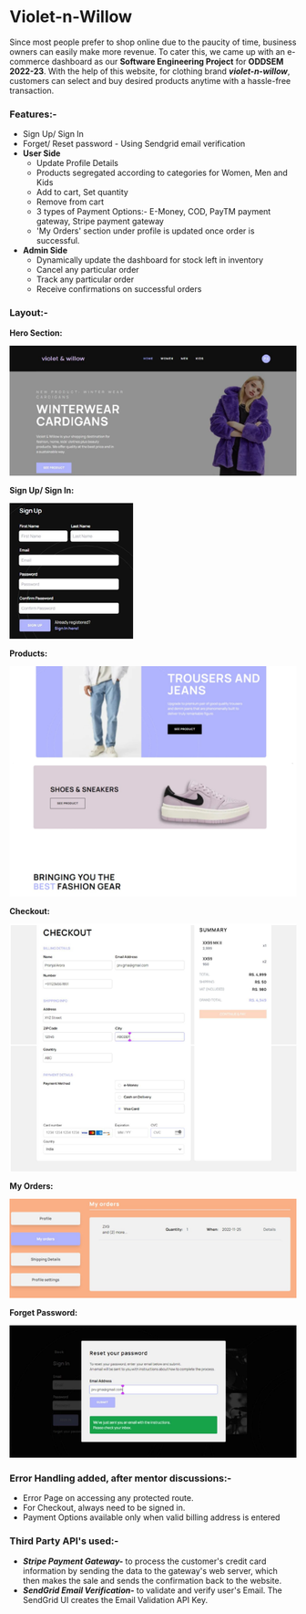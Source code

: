
# Violet-n-Willow


Since most people prefer to shop online due to the paucity of time, business owners can easily make more revenue. To cater this, we came up with an e-commerce dashboard as our **Software Engineering Project** for **ODDSEM 2022-23**. With the help of this website, for clothing brand ***violet-n-willow***, customers can select and buy desired products anytime with a hassle-free transaction.

### Features:-

- Sign Up/ Sign In
- Forget/ Reset password - Using Sendgrid email verification
- **User Side**
  - Update Profile Details
  - Products segregated according to categories for Women, Men and Kids
  - Add to cart, Set quantity
  - Remove from cart
  - 3 types of Payment Options:- E-Money, COD, PayTM payment gateway, Stripe payment gateway
  - 'My Orders' section under profile is updated once order is successful.
- **Admin Side**
  - Dynamically update the dashboard for stock left in inventory
  - Cancel any particular order
  - Track any particular order 
  - Receive confirmations on successful orders


### Layout:-
**Hero Section:**

![Request](https://github.com/pranjal-arora/violet-n-willow/blob/master/layout/herosection.png?raw=true)

**Sign Up/ Sign In:**

![Request](https://github.com/pranjal-arora/violet-n-willow/blob/master/layout/signup.png?raw=true)

**Products:**

![Request](https://github.com/pranjal-arora/violet-n-willow/blob/master/layout/categories.png?raw=true)

**Checkout:**

![Request](https://github.com/pranjal-arora/violet-n-willow/blob/master/layout/checkout.png?raw=true)

**My Orders:**

![Request](https://github.com/pranjal-arora/violet-n-willow/blob/master/layout/myorders.jpg?raw=true)

**Forget Password:**

![Request](https://github.com/pranjal-arora/violet-n-willow/blob/master/layout/passwordreset.png?raw=true)


### Error Handling added, after mentor discussions:-
- Error Page on accessing any protected route.
- For Checkout, always need to be signed in.
- Payment Options available only when valid billing address is entered

### Third Party API's used:-
- ***Stripe Payment Gateway-*** to process the customer's credit card information by sending the data to the gateway's web server, which then makes the sale and sends the confirmation back to the website.
- ***SendGrid Email Verification-*** to validate and verify user's Email. The SendGrid UI creates the Email Validation API Key. 
